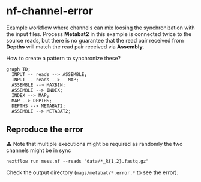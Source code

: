 # nf-channel-error

Example workflow where channels can mix loosing the synchronization with the input files.
Process **Metabat2** in this example is connected twice to the source reads, but there is no guarantee that the read pair received from **Depths** will match the read pair received via **Assembly**.

How to create a pattern to synchronize these?


```mermaid
graph TD;
  INPUT -- reads --> ASSEMBLE;
  INPUT -- reads -->   MAP;
  ASSEMBLE --> MAXBIN;
  ASSEMBLE --> INDEX;
  INDEX --> MAP;
  MAP --> DEPTHS;
  DEPTHS --> METABAT2;
  ASSEMBLE --> METABAT2;
```

## Reproduce the error

:warning: Note that multiple executions might be required as randomly the two channels might be in sync

```
nextflow run mess.nf --reads "data/*_R{1,2}.fastq.gz"
```

Check the output directory (`mags/metabat/*.error.*` to see the error).
